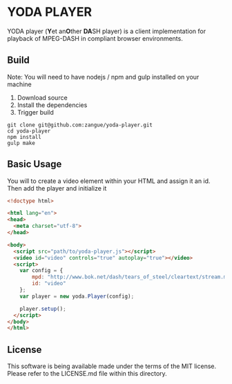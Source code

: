 YODA PLAYER
===========

YODA player (**Y**et an**O**ther **DA**SH player) is a client implementation for
playback of MPEG-DASH in compliant browser environments.

Build
-----

Note: You will need to have nodejs / npm and gulp installed on your machine

1. Download source
2. Install the dependencies
3. Trigger build

```
git clone git@github.com:zangue/yoda-player.git
cd yoda-player
npm install
gulp make
```

Basic Usage
-----------

You will to create a video element within your HTML and assign it an id. Then add
the player and initialize it

```html
<!doctype html>

<html lang="en">
<head>
  <meta charset="utf-8">
</head>

<body>
  <script src="path/to/yoda-player.js"></script>
  <video id="video" controls="true" autoplay="true"></video>
  <script>
    var config = {
        mpd: "http://www.bok.net/dash/tears_of_steel/cleartext/stream.mpd",
        id: "video"
    };
    var player = new yoda.Player(config);

    player.setup();
  </script>
</body>
</html>
```

License
-------

This software is being available made under the terms of the MIT license. Please
refer to the LICENSE.md file within this directory.
